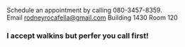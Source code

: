 Schedule an appointment by calling 080-3457-8359.  
Email rodneyrocafella@gmail.com
Building 1430 Room 120

### I accept walkins but perfer you call first!
